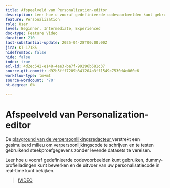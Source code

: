 ```yaml
---
title: Afspeelveld van Personalization-editor
description: Leer hoe u vooraf gedefinieerde codevoorbeelden kunt gebruiken, dummy-profielladingen kunt bewerken en de uitvoer van uw personalisatiecode in real-time kunt bekijken.
feature: Personalization
role: User
level: Beginner, Intermediate, Experienced
doc-type: Feature Video
duration: 210
last-substantial-update: 2025-04-28T00:00:00Z
jira: KT-17185
hidefromtoc: false
hide: false
index: true
exl-id: 4d2ec542-e148-4ee3-ba7f-99296b581c37
source-git-commit: d92b5fff7209b341204b3ff1549c7530d4e060e6
workflow-type: tm+mt
source-wordcount: '70'
ht-degree: 0%

---
```


# Afspeelveld van Personalization-editor

De [ playground van de verpersoonlijkingsredacteur ](https://experienceleague.adobe.com/nl/apps/journey-optimizer/ajo-personalization#) verstrekt een gesimuleerd milieu om verpersoonlijkingscode te schrijven en te testen gebruikend steekproefgegevens zonder levende datasets te vereisen.

Leer hoe u vooraf gedefinieerde codevoorbeelden kunt gebruiken, dummy-profielladingen kunt bewerken en de uitvoer van uw personalisatiecode in real-time kunt bekijken.

>[!VIDEO](https://video.tv.adobe.com/v/3457868/?learn=on&enablevpops)
